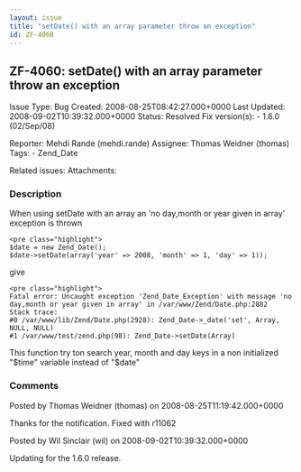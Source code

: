 ```yaml
---
layout: issue
title: "setDate() with an array parameter throw an exception"
id: ZF-4060
---
```


ZF-4060: setDate() with an array parameter throw an exception
-------------------------------------------------------------

 Issue Type: Bug Created: 2008-08-25T08:42:27.000+0000 Last Updated: 2008-09-02T10:39:32.000+0000 Status: Resolved Fix version(s): - 1.6.0 (02/Sep/08)
 
 Reporter:  Mehdi Rande (mehdi.rande)  Assignee:  Thomas Weidner (thomas)  Tags: - Zend\_Date
 
 Related issues: 
 Attachments: 
### Description

When using setDate with an array an 'no day,month or year given in array' exception is thrown

 
    <pre class="highlight">
    $date = new Zend_Date();
    $date->setDate(array('year' => 2008, 'month' => 1, 'day' => 1));


give

 
    <pre class="highlight">
    Fatal error: Uncaught exception 'Zend_Date_Exception' with message 'no day,month or year given in array' in /var/www/Zend/Date.php:2882
    Stack trace:
    #0 /var/www/lib/Zend/Date.php(2928): Zend_Date->_date('set', Array, NULL, NULL)
    #1 /var/www/test/zend.php(98): Zend_Date->setDate(Array)


This function try ton search year, month and day keys in a non initialized "$time" variable instead of "$date"

 

 

### Comments

Posted by Thomas Weidner (thomas) on 2008-08-25T11:19:42.000+0000

Thanks for the notification. Fixed with r11062

 

 

Posted by Wil Sinclair (wil) on 2008-09-02T10:39:32.000+0000

Updating for the 1.6.0 release.

 

 